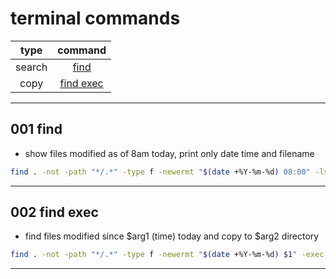 # terminal commands

type|command
:-:|:-:
search|[find](#001-find)
copy|[find exec](#002-find-exec)
<hr/>

## 001 find
- show files modified as of 8am today, print only date time and filename
 ```bash
 find . -not -path "*/.*" -type f -newermt "$(date +%Y-%m-%d) 08:00" -ls | awk '{print $8, $9, $10, $11}'
 ```
<hr/>

## 002 find exec
- find files modified since $arg1 (time) today and copy to $arg2 directory
 ```bash
 find . -not -path "*/.*" -type f -newermt "$(date +%Y-%m-%d) $1" -exec cp {} $2 \;
 ```
<hr/>

<!--

## 000 a
- a
 ```bash
 :r !tail -n1 /path/to/file
 ```
<hr/>
-->
